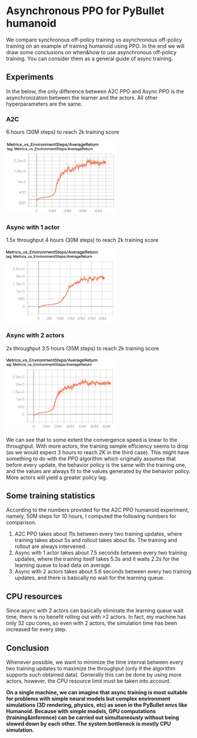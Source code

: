 # Asynchronous PPO for PyBullet humanoid
We compare synchronous off-policy training vs asynchronous off-policy training on an example of training humanoid using PPO. In the end we will draw some conclusions on when&how to use asynchronous off-policy training. You can consider them as a general guide of async training.

## Experiments
In the below, the only difference between A2C PPO and Async PPO is the asynchronization between the learner and the actors. All other hyperparameters are the same.

### A2C
6 hours (30M steps) to reach 2k training score

<img src="images/sync_ppo_humanoid.png" width="300" height="200"/>

### Async with 1 actor
1.5x throughput
4 hours (30M steps) to reach 2k training score

<img src="images/async_ppo_humanoid_1a.png" width="300" height="200"/>

### Async with 2 actors
2x throughput
3.5 hours (35M steps) to reach 2k training score

<img src="images/async_ppo_humanoid_2a.png" width="300" height="200"/>

We can see that to some extent the convergence speed is linear to the throughput. With more actors, the training sample efficiency seems to drop (as we would expect 3 hours to reach 2K in the third case). This might have something to do with the PPO algorithm which originally assumes that before every update, the behavior policy is the same with the training one, and the values are always fit to the values generated by the behavior policy. More actors will yield a greater policy lag.

## Some training statistics
According to the numbers provided for the A2C PPO humanoid experiment, namely, 50M steps for 10 hours, I computed the following numbers for comparison.


1. A2C PPO takes about 11s between every two training updates, where training takes about 5s and rollout takes about 6s. The training and rollout are always intervened.
2. Async with 1 actor takes about 7.5 seconds between every two training updates, where the training itself takes 5.3s and it waits 2.2s for the learning queue to load data on average.
3. Async with 2 actors takes about 5.6 seconds between every two training updates, and there is basically no wait for the learning queue.

## CPU resources
Since async with 2 actors can basically eliminate the learning queue wait time, there is no benefit rolling out with >2 actors. In fact, my machine has only 32 cpu cores, so even with 2 actors, the simulation time has been increased for every step.

## Conclusion
Whenever possible, we want to minimize the time interval between every two training updates to maximize the throughput (only if the algorithm supports such obtained data).  Generally this can be done by using more actors, however, the CPU resource limit must be taken into account.

**On a single machine, we can imagine that async training is most suitable for problems with simple neural models but complex environment simulations (3D rendering, physics, etc) as seen in the PyBullet envs like Humanoid. Because with simple models, GPU computations (training&inference) can be carried out simultaneously without being slowed down by each other. The system bottleneck is mostly CPU simulation.**
